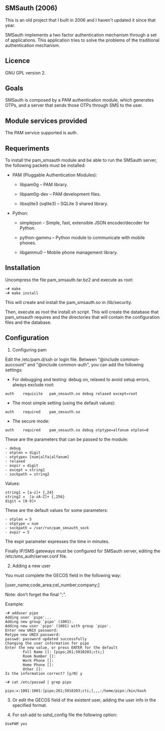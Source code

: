 ## SMSauth (2006)

This is an old project that I built in 2006 and I haven't updated it since 
that year.

SMSauth implements a two factor authentication mechanism through a set of 
applications. This application tries to solve the problems of the traditional 
authentication mechanism.


## Licence

GNU GPL version 2.


## Goals

SMSauth is composed by a PAM authentication module, which generates OTPs, and a
server that sends those OTPs through SMS to the user.


## Module services provided

The PAM service supported is auth.


## Requeriments

To install the pam_smsauth module and be able to run the SMSauth server, the 
following packets must be installed:


* PAM (Pluggable Authentication Modules):

	- libpam0g – PAM library.

	- libpam0g-dev – PAM development files.

	- libsqlite3 (sqlite3) – SQLite 3 shared library.

* Python:

	- simplejson - Simple, fast, extensible JSON encoder/decoder for Python.

	- python-gammu – Python module to communicate with mobile phones.

	- libgammu0 – Mobile phone management library.


## Installation

Uncompress the file pam_smsauth.tar.bz2 and execute as root:
```
~# make
~# make install
```

This will create and install the pam_smsauth.so in /lib/security.

Then, execute as root the install.sh script. This will create the database that 
pam_smsauth requires and the directories that will contain the configuration 
files and the database.


## Configuration

1) Configuring pam

Edit the /etc/pam.d/ssh or login file. Between "@include common-auccount" and 
"@include common-auth", you can add the following settings:

* For debugging and testing: debug on, relaxed to avoid setup errors, always 
exclude root:

```
auth	requisite	pam_smsauth.so debug relaxed except=root
```

* The most simple setting (using the default values):

```
auth	required	pam_smsauth.so
```


* The secure mode:

```
auth	required	pam_smsauth.so debug otptype=alfanum otplen=8
```


These are the parameters that can be passed to the module:

	- debug
	- otplen = digit
	- otptype= [num|alfa|alfanum]
	- relaxed
	- expir = digit
	- except = string1
	- sockpath = string2


Values:

	string1 = [a-z]+ {,24}
	string2 =  [a-zA-Z]+ {,256}
	digit = [0-9]+


These are the  default values for some parameters:

	- otplen = 5
	- otptype = num
	- sockpath = /var/run/pam_smsauth_sock
	- expir = 5


The expir parameter expresses the time in minutes.

Finally IP/SMS gateways must be configured for SMSauth server, editing the 
/etc/sms_auth/server.conf file.


2) Adding a new user

You must complete the GECOS field in the following way:

[user_name;code_area;cel_number;company;]  

Note: don't forget the final ";".

Example:

```
~# adduser pipo
Adding user `pipo'...
Adding new group `pipo' (1001).
Adding new user `pipo' (1001) with group `pipo'.
Enter new UNIX password: 
Retype new UNIX password: 
passwd: password updated successfully
Changing the user information for pipo
Enter the new value, or press ENTER for the default
        Full Name []: [pipo;261;5010203;cti;]
        Room Number []: 
        Work Phone []: 
        Home Phone []: 
        Other []: 
Is the information correct? [y/N] y

~# cat /etc/passwd | grep pipo

pipo:x:1001:1001:[pipo;261;5010203;cti;],,,:/home/pipo:/bin/bash
```

3) Or edit the GECOS field of the existent user, adding the user info in the 
specified format.


4) For ssh add to sshd_config file the following option:

```
UsePAM yes
```

